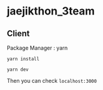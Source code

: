 # jaejikthon_3team

## Client
Package Manager : yarn
~~~
yarn install

yarn dev
~~~

Then you can check `localhost:3000`
